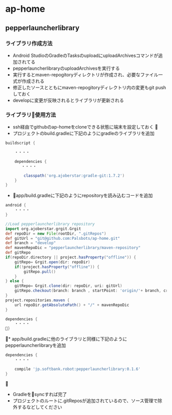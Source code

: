 # ap-home

## pepperlauncherlibrary ##

### ライブラリ作成方法 ###

* Android StudioのGradleのTasksのuploadにuploadArchivesコマンドが追加されてる
* pepperlauncherlibraryのuploadArchivesを実行する
* 実行するとmaven-repogitoryディレクトリが作成され、必要なファイル一式が作成される
* 修正したソースとともにmaven-repogitoryディレクトリ内の変更もgit pushしておく
* developに変更が反映されるとライブラリが更新される

### ライブラリ使用方法 ###
* ssh経由でgithubのap-homeをcloneできる状態に端末を設定しておく

* プロジェクトのbuild.gradleに下記のようにgradleのライブラリを追加

```groovy:app/build.gradle
buildscript {

    ・・・・

    dependencies {
       ・・・・

        classpath('org.ajoberstar:gradle-git:1.7.2')
    }
}
```

* app/build.gradleに下記のようにrepositoryを読み込むコードを追加
```groovy:app/build.gradle
android {
    ・・・・
}

//Load pepperlauncherlibrary repository
import org.ajoberstar.grgit.Grgit
def repoDir = new File(rootDir, ".gitRepos")
def gitUrl = "git@github.com:Palsbots/ap-home.git"
def branch = "develop"
def mavenRepoDic = "pepperlauncherlibrary/maven-repository"
def gitRepo
if(repoDir.directory || project.hasProperty("offline")) {
    gitRepo= Grgit.open(dir: repoDir)
    if(!project.hasProperty("offline")) {
        gitRepo.pull()
    }
} else {
    gitRepo= Grgit.clone(dir: repoDir, uri: gitUrl)
    gitRepo.checkout(branch: branch , startPoint: 'origin/'+ branch, createBranch: true)
}
project.repositories.maven {
    url repoDir.getAbsolutePath() + "/" + mavenRepoDic
}

dependencies {
    ・・・・
}
```

* app/build.gradleに他のライブラリと同様に下記のようにpepperlauncherlibraryを追加
```groovy:app/build.gradle
dependencies {
    ・・・・

    compile 'jp.softbank.robot:pepperlauncherlibrary:0.1.6'
}
```

* Gradleをsyncすれば完了
* プロジェクトのルートに.gitReposが追加されているので、ソース管理で除外するなどしてください
